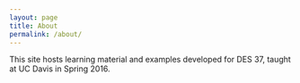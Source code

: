 ```yaml
---
layout: page
title: About
permalink: /about/
---
```


This site hosts learning material and examples developed for DES 37, taught at UC Davis in Spring 2016.
